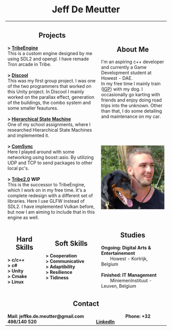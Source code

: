 <h1 align="center">Jeff De Meutter</h1>
<table>
    <tr>
        <td rowspan="2" colspan="2">
            <h2 align="center">Projects</h2>
            <b>> <a href="https://github.com/Tboske/TribeEngine/tree/rework">TribeEngine</a></b></br>
            This is a custom engine designed by me using SDL2 and opengl. I have remade Tron arcade in Tribe. </br></br>
            <b>> <a href="https://discool.itch.io/discool">Discool</a></b></br>
            This was my first group project. I was one of the two programmers that worked on this Unity project. In Discool I mainly worked on the parallax effect, generation of the buildings, the combo system and some smaller feautures.</br></br>
            <b>> <a href="https://github.com/Tboske/HierarchicalStateMachine">Hierarchical State Machine</a></b></br>
            One of my school assignments, where I researched Hierarchical State Machines and implemented it.</br></br>
            <b>> <a href="https://github.com/Tboske/ComSync">ComSync</a></b></br>
            Here I played around with some networking using boost::asio. By utilizing UDP and TCP to send packages to other local pc's.</br></br>
            <b>> <a href="https://github.com/Tboske/Tribe2.0">Tribe2.0</a> WIP</b></br>
            This is the successor to TribeEngine, which I work on in my free time. It's a complete redesign with a different set of libraries. 
            Here I use GLFW instead of SDL2. I have implemented Vulkan before, but now I am aiming to include that in this engine as well.
        </td>
        <td>
            <h2 align="center">About Me</h2>
            I'm an aspiring c++ developer and currently a Game Development student at Howest - DAE.</br>
            In my free time I mainly train (<a href="https://en.wikipedia.org/wiki/Schutzhund#:~:text=Schutzhund%20(%2F'%CA%83%CA%8Atsh%CA%8Ant%2F%2C%20German%20for,of%20a%20good%20working%20dog." target="_blank">IGP</a>) with my dog. I occasionally go karting with friends and enjoy doing road trips into the unknown. Other than that, I do some detailing and maintenance on my car.
        </td>
    </tr>
    <tr>
        <td>
            <img alt="Photo" src="./Images/Jeff.png" style="float:right" />
        </td>
    </tr>
    <tr>
        <td>
            <h2 align="center">Hard Skills</h2>
            <b>> c/c++</b></br>
            <b>> c#</b></br>
            <b>> Unity</b></br>
            <b>> Cmake</b></br>
            <b>> Linux</b>
        </td>
        <td>
            <h2 align="center">Soft Skills</h2>
            <b>> Cooperation</b></br>            
            <b>> Communicative</b></br>            
            <b>> Adaptibility</b></br>            
            <b>> Resilience</b></br>
            <b>> Tidiness</b></br>
        </td>
        <td>
            <h2 align="center">Studies</h2>
            <b>Ongoing: Digital Arts & Entertainement</b></br>
            &emsp;&emsp;Howest - Kortrijk, Belgium</br></br>
            <b>Finished: IT Management</b></br>
            &emsp;&emsp;MiniemenInstituut - Leuven, Belgium</br>
        </td>
    </tr>
    <tr>
        <td colspan="3">
            <h2 align="center">Contact</h2>
            <b>Mail: jeffke.de.meutter@gmail.com</b>&emsp;&emsp;&emsp;&emsp;&emsp;&emsp;&emsp;&emsp;&emsp;
            <b>Phone: +32 498/140 520</b>&emsp;&emsp;&emsp;&emsp;&emsp;&emsp;&emsp;&emsp;&emsp;&emsp;&emsp;&emsp;&emsp;
            <b><a href="https://www.linkedin.com/feed/?trk=homepage-basic_google-one-tap-submit">LinkedIn</a></b>
        </td>
    </tr>
</table>
